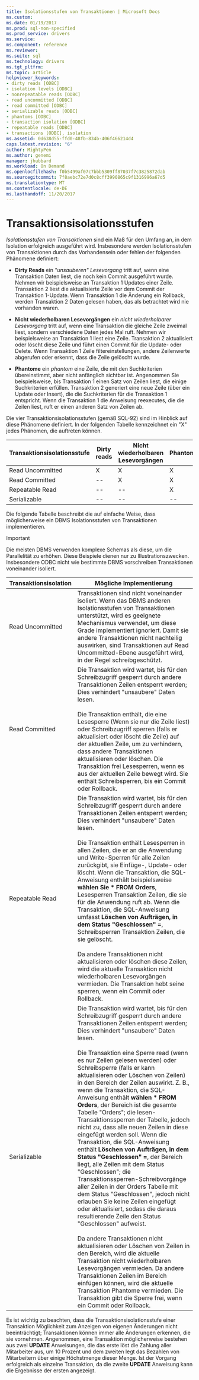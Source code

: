 ```yaml
---
title: Isolationsstufen von Transaktionen | Microsoft Docs
ms.custom: 
ms.date: 01/19/2017
ms.prod: sql-non-specified
ms.prod_service: drivers
ms.service: 
ms.component: reference
ms.reviewer: 
ms.suite: sql
ms.technology: drivers
ms.tgt_pltfrm: 
ms.topic: article
helpviewer_keywords:
- dirty reads [ODBC]
- isolation levels [ODBC]
- nonrepeatable reads [ODBC]
- read uncommitted [ODBC]
- read committed [ODBC]
- serializable reads [ODBC]
- phantoms [ODBC]
- transaction isolation [ODBC]
- repeatable reads [ODBC]
- transactions [ODBC], isolation
ms.assetid: 0d638d55-ffd0-48fb-834b-406f466214d4
caps.latest.revision: "6"
author: MightyPen
ms.author: genemi
manager: jhubbard
ms.workload: On Demand
ms.openlocfilehash: f0b5499af07c7bbb5309ff87037f7c3825872dab
ms.sourcegitcommit: 7f8aebc72e7d0c8cff3990865c9f1316996a67d5
ms.translationtype: MT
ms.contentlocale: de-DE
ms.lasthandoff: 11/20/2017
---
```

# <a name="transaction-isolation-levels"></a>Transaktionsisolationsstufen
*Isolationsstufen von Transaktionen* sind ein Maß für den Umfang an, in dem Isolation erfolgreich ausgeführt wird. Insbesondere werden Isolationsstufen von Transaktionen durch das Vorhandensein oder fehlen der folgenden Phänomene definiert:  
  
-   **Dirty Reads** ein *"unsauberen" Lesevorgang* tritt auf, wenn eine Transaktion Daten liest, die noch kein Commit ausgeführt wurde. Nehmen wir beispielsweise an Transaktion 1 Updates einer Zeile. Transaktion 2 liest die aktualisierte Zeile vor dem Commit der Transaktion 1-Update. Wenn Transaktion 1 die Änderung ein Rollback, werden Transaktion 2 Daten gelesen haben, das als betrachtet wird nie vorhanden waren.  
  
-   **Nicht wiederholbaren Lesevorgängen** ein *nicht wiederholbarer Lesevorgang* tritt auf, wenn eine Transaktion die gleiche Zeile zweimal liest, sondern verschiedene Daten jedes Mal ruft. Nehmen wir beispielsweise an Transaktion 1 liest eine Zeile. Transaktion 2 aktualisiert oder löscht diese Zeile und führt einen Commit für die Update- oder Delete. Wenn Transaktion 1 Zeile filtereinstellungen, andere Zeilenwerte abgerufen oder erkennt, dass die Zeile gelöscht wurde.  
  
-   **Phantome** ein *phantom* eine Zeile, die mit den Suchkriterien übereinstimmt, aber nicht anfänglich sichtbar ist. Angenommen Sie beispielsweise, bis Transaktion 1 einen Satz von Zeilen liest, die einige Suchkriterien erfüllen. Transaktion 2 generiert eine neue Zeile (über ein Update oder Insert), die die Suchkriterien für die Transaktion 1 entspricht. Wenn die Transaktion 1 die Anweisung reexecutes, die die Zeilen liest, ruft er einen anderen Satz von Zeilen ab.  
  
 Die vier Transaktionsisolationsstufen (gemäß SQL-92) sind im Hinblick auf diese Phänomene definiert. In der folgenden Tabelle kennzeichnet ein "X" jedes Phänomen, die auftreten können.  
  
|Transaktionsisolationsstufe|Dirty reads|Nicht wiederholbaren Lesevorgängen|Phantome|  
|---------------------------------|-----------------|-------------------------|--------------|  
|Read Uncommitted|X|X|X|  
|Read Committed|--|X|X|  
|Repeatable Read|--|--|X|  
|Serializable|--|--|--|  
  
 Die folgende Tabelle beschreibt die auf einfache Weise, dass möglicherweise ein DBMS Isolationsstufen von Transaktionen implementieren.  
  
> [!IMPORTANT]  
>  Die meisten DBMS verwenden komplexe Schemas als diese, um die Parallelität zu erhöhen. Diese Beispiele dienen nur zu Illustrationszwecken. Insbesondere ODBC nicht wie bestimmte DBMS vorschreiben Transaktionen voneinander isoliert.  
  
|Transaktionsisolation|Mögliche Implementierung|  
|---------------------------|-----------------------------|  
|Read Uncommitted|Transaktionen sind nicht voneinander isoliert. Wenn das DBMS anderen Isolationsstufen von Transaktionen unterstützt, wird es geeignete Mechanismus verwendet, um diese Grade implementiert ignoriert. Damit sie andere Transaktionen nicht nachteilig auswirken, sind Transaktionen auf Read Uncommitted-Ebene ausgeführt wird, in der Regel schreibgeschützt.|  
|Read Committed|Die Transaktion wird wartet, bis für den Schreibzugriff gesperrt durch andere Transaktionen Zeilen entsperrt werden; Dies verhindert "unsaubere" Daten lesen.<br /><br /> Die Transaktion enthält, die eine Lesesperre (Wenn sie nur die Zeile liest) oder Schreibzugriff sperren (falls er aktualisiert oder löscht die Zeile) auf der aktuellen Zeile, um zu verhindern, dass andere Transaktionen aktualisieren oder löschen. Die Transaktion frei Lesesperren, wenn es aus der aktuellen Zeile bewegt wird. Sie enthält Schreibsperren, bis ein Commit oder Rollback.|  
|Repeatable Read|Die Transaktion wird wartet, bis für den Schreibzugriff gesperrt durch andere Transaktionen Zeilen entsperrt werden; Dies verhindert "unsaubere" Daten lesen.<br /><br /> Die Transaktion enthält Lesesperren in allen Zeilen, die er an die Anwendung und Write-Sperren für alle Zeilen zurückgibt, sie Einfüge-, Update- oder löscht. Wenn die Transaktion, die SQL-Anweisung enthält beispielsweise **wählen Sie \* FROM Orders**, Lesesperren Transaktion Zeilen, die sie für die Anwendung ruft ab. Wenn die Transaktion, die SQL-Anweisung umfasst **Löschen von Aufträgen, in dem Status "Geschlossen" =**, Schreibsperren Transaktion Zeilen, die sie gelöscht.<br /><br /> Da andere Transaktionen nicht aktualisieren oder löschen diese Zeilen, wird die aktuelle Transaktion nicht wiederholbaren Lesevorgängen vermieden. Die Transaktion hebt seine sperren, wenn ein Commit oder Rollback.|  
|Serializable|Die Transaktion wird wartet, bis für den Schreibzugriff gesperrt durch andere Transaktionen Zeilen entsperrt werden; Dies verhindert "unsaubere" Daten lesen.<br /><br /> Die Transaktion eine Sperre read (wenn es nur Zeilen gelesen werden) oder Schreibsperre (falls er kann aktualisieren oder Löschen von Zeilen) in den Bereich der Zeilen auswirkt. Z. B., wenn die Transaktion, die SQL-Anweisung enthält **wählen \* FROM Orders**, der Bereich ist die gesamte Tabelle "Orders"; die lesen-Transaktionssperren der Tabelle, jedoch nicht zu, dass alle neuen Zeilen in diese eingefügt werden soll. Wenn die Transaktion, die SQL-Anweisung enthält **Löschen von Aufträgen, in dem Status "Geschlossen" =**, der Bereich liegt, alle Zeilen mit dem Status "Geschlossen"; die Transaktionssperren-Schreibvorgänge aller Zeilen in der Orders Tabelle mit dem Status "Geschlossen", jedoch nicht erlauben Sie keine Zeilen eingefügt oder aktualisiert, sodass die daraus resultierende Zeile den Status "Geschlossen" aufweist.<br /><br /> Da andere Transaktionen nicht aktualisieren oder Löschen von Zeilen in den Bereich, wird die aktuelle Transaktion nicht wiederholbaren Lesevorgängen vermieden. Da andere Transaktionen Zeilen im Bereich einfügen können, wird die aktuelle Transaktion Phantome vermieden. Die Transaktion gibt die Sperre frei, wenn ein Commit oder Rollback.|  
  
 Es ist wichtig zu beachten, dass die Transaktionsisolationsstufe einer Transaktion Möglichkeit zum Anzeigen von eigenen Änderungen nicht beeinträchtigt; Transaktionen können immer alle Änderungen erkennen, die sie vornehmen. Angenommen, eine Transaktion möglicherweise bestehen aus zwei **UPDATE** Anweisungen, die das erste löst die Zahlung aller Mitarbeiter aus, um 10 Prozent und dem zweiten legt das Bezahlen von Mitarbeitern über einige Höchstmenge dieser Menge. Ist der Vorgang erfolgreich als einzelne Transaktion, da die zweite **UPDATE** Anweisung kann die Ergebnisse der ersten angezeigt.
